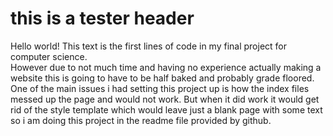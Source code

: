 <html>
  <head>
    <link rel="stylesheet" type="text/css" href="index.css">
  </head>
  <body>
    <h1>this is a tester header</h1>
    <p>Hello world! This text is the first lines of code in my final project for computer science. <br>
    However due to not much time and having no experience actually making a website this is going to have to be half baked and probably grade floored. <br>
    One of the main issues i had setting this project up is how the index files messed up the page and would not work. But when it did work it would get rid of the style 
    template which would leave just a blank page with some text so i am doing this project in the readme file provided by github.</p>
    <script type="text/javascript" src="index.js"></script>
  </body>
</html>

